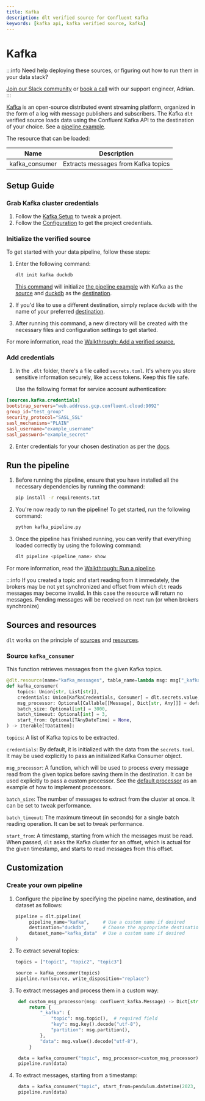 ```yaml
---
title: Kafka
description: dlt verified source for Confluent Kafka
keywords: [kafka api, kafka verified source, kafka]
---
```


# Kafka

:::info Need help deploying these sources, or figuring out how to run them in your data stack?

[Join our Slack community](https://join.slack.com/t/dlthub-community/shared_invite/zt-1n5193dbq-rCBmJ6p~ckpSFK4hCF2dYA)
or [book a call](https://calendar.app.google/kiLhuMsWKpZUpfho6) with our support engineer, Adrian.
:::

[Kafka](https://www.confluent.io/) is an open-source distributed event streaming platform, organized
in the form of a log with message publishers and subscribers.
The Kafka `dlt` verified source loads data using the Confluent Kafka API to the destination of your choice.
See a [pipeline example](https://github.com/dlt-hub/verified-sources/blob/master/sources/kafka_pipeline.py).

The resource that can be loaded:

| Name              | Description                                |
| ----------------- |--------------------------------------------|
| kafka_consumer    | Extracts messages from Kafka topics        |

## Setup Guide

### Grab Kafka cluster credentials

1. Follow the [Kafka Setup](https://developer.confluent.io/get-started/python/#kafka-setup) to tweak a
project.
2. Follow the [Configuration](https://developer.confluent.io/get-started/python/#configuration) to
get the project credentials.

### Initialize the verified source

To get started with your data pipeline, follow these steps:

1. Enter the following command:

   ```bash
   dlt init kafka duckdb
   ```

   [This command](../../reference/command-line-interface) will initialize
   [the pipeline example](https://github.com/dlt-hub/verified-sources/blob/master/sources/kafka_pipeline.py)
   with Kafka as the [source](../../general-usage/source) and [duckdb](../destinations/duckdb.md)
   as the [destination](../destinations).

2. If you'd like to use a different destination, simply replace `duckdb` with the name of your
   preferred [destination](../destinations).

3. After running this command, a new directory will be created with the necessary files and
   configuration settings to get started.

For more information, read the
[Walkthrough: Add a verified source.](../../walkthroughs/add-a-verified-source)

### Add credentials

1. In the `.dlt` folder, there's a file called `secrets.toml`. It's where you store sensitive
   information securely, like access tokens. Keep this file safe.

   Use the following format for service account authentication:

```toml
[sources.kafka.credentials]
bootstrap_servers="web.address.gcp.confluent.cloud:9092"
group_id="test_group"
security_protocol="SASL_SSL"
sasl_mechanisms="PLAIN"
sasl_username="example_username"
sasl_password="example_secret"
```

2. Enter credentials for your chosen destination as per the [docs](../destinations/).

## Run the pipeline

1. Before running the pipeline, ensure that you have installed all the necessary dependencies by
   running the command:

   ```bash
   pip install -r requirements.txt
   ```

2. You're now ready to run the pipeline! To get started, run the following command:

   ```bash
   python kafka_pipeline.py
   ```

3. Once the pipeline has finished running, you can verify that everything loaded correctly by using
   the following command:

   ```bash
   dlt pipeline <pipeline_name> show
   ```

For more information, read the [Walkthrough: Run a pipeline](../../walkthroughs/run-a-pipeline).

:::info If you created a topic and start reading from it immedately, the brokers may be not yet synchronized and offset from which `dlt` reads messages may become invalid. In this case the resource will return no messages. Pending messages will be received on next run (or when brokers synchronize)

## Sources and resources

`dlt` works on the principle of [sources](../../general-usage/source) and
[resources](../../general-usage/resource).

### Source `kafka_consumer`

This function retrieves messages from the given Kafka topics.

```python
@dlt.resource(name="kafka_messages", table_name=lambda msg: msg["_kafka"]["topic"], standalone=True)
def kafka_consumer(
    topics: Union[str, List[str]],
    credentials: Union[KafkaCredentials, Consumer] = dlt.secrets.value,
    msg_processor: Optional[Callable[[Message], Dict[str, Any]]] = default_msg_processor,
    batch_size: Optional[int] = 3000,
    batch_timeout: Optional[int] = 3,
    start_from: Optional[TAnyDateTime] = None,
) -> Iterable[TDataItem]:
```

`topics`: A list of Kafka topics to be extracted.

`credentials`: By default, it is initialized with the data from
the `secrets.toml`. It may be used explicitly to pass an initialized
Kafka Consumer object.

`msg_processor`: A function, which will be used to process every message
read from the given topics before saving them in the destination.
It can be used explicitly to pass a custom processor. See the
[default processor](https://github.com/dlt-hub/verified-sources/blob/fe8ed7abd965d9a0ca76d100551e7b64a0b95744/sources/kafka/helpers.py#L14-L50)
as an example of how to implement processors.

`batch_size`: The number of messages to extract from the cluster
at once. It can be set to tweak performance.

`batch_timeout`: The maximum timeout (in seconds) for a single batch reading
operation. It can be set to tweak performance.

`start_from`: A timestamp, starting from which the messages must
be read. When passed, `dlt` asks the Kafka cluster for an offset,
which is actual for the given timestamp, and starts to read messages from
this offset.


## Customization

### Create your own pipeline


1. Configure the pipeline by specifying the pipeline name, destination, and dataset as follows:

   ```python
   pipeline = dlt.pipeline(
        pipeline_name="kafka",     # Use a custom name if desired
        destination="duckdb",      # Choose the appropriate destination (e.g., duckdb, redshift, post)
        dataset_name="kafka_data"  # Use a custom name if desired
   )
   ```

2. To extract several topics:

   ```python
   topics = ["topic1", "topic2", "topic3"]

   source = kafka_consumer(topics)
   pipeline.run(source, write_disposition="replace")
   ```

3. To extract messages and process them in a custom way:

   ```python
    def custom_msg_processor(msg: confluent_kafka.Message) -> Dict[str, Any]:
        return {
            "_kafka": {
                "topic": msg.topic(),  # required field
                "key": msg.key().decode("utf-8"),
                "partition": msg.partition(),
            },
            "data": msg.value().decode("utf-8"),
        }

    data = kafka_consumer("topic", msg_processor=custom_msg_processor)
    pipeline.run(data)
   ```

4. To extract messages, starting from a timestamp:

   ```python
    data = kafka_consumer("topic", start_from=pendulum.datetime(2023, 12, 15))
    pipeline.run(data)
   ```

<!--@@@DLT_SNIPPET_START tuba::kafka-->
<!--@@@DLT_SNIPPET_END tuba::kafka-->
